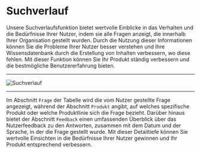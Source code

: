 
#  Suchverlauf


Unsere Suchverlaufsfunktion bietet wertvolle Einblicke in das Verhalten und die Bedürfnisse Ihrer Nutzer, indem sie alle Fragen anzeigt, die innerhalb Ihrer Organisation gestellt wurden. Durch die Nutzung dieser Informationen können Sie die Probleme Ihrer Nutzer besser verstehen und Ihre Wissensdatenbank durch die Erstellung von Inhalten verbessern, wo diese fehlen. Mit dieser Funktion können Sie Ihr Produkt ständig verbessern und die bestmögliche Benutzererfahrung bieten.

---
![Suchverlauf](https://i.imgur.com/WZaX47J.png)

---

Im Abschnitt `Frage` der Tabelle wird die vom Nutzer gestellte Frage angezeigt, während der Abschnitt `Produkt` angibt, auf welches spezifische Produkt oder welche Produktlinie sich die Frage bezieht. Darüber hinaus bietet der Abschnitt `Feedback` einen umfassenden Überblick über das Nutzerfeedback zu den Antworten, zusammen mit dem Datum und der Sprache, in der die Frage gestellt wurde. Mit dieser Detailtiefe können Sie wertvolle Einsichten in die Bedürfnisse Ihrer Nutzer gewinnen und Ihr Produkt entsprechend verbessern.
